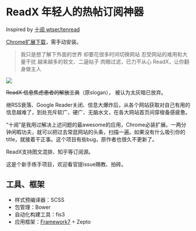 # ReadX 年轻人的热帖订阅神器

Inspired by [十阅 wtser/tenread](https://github.com/wtser/tenread/)

[Chrome扩展下载](https://github.com/cyio/ReadX/raw/master/ReadX.crx)，需手动安装。

> 我只是想了解下外面的世界 
> 却要花很多时间切换网站 
> 忍受网站的难用和大量干扰 
> 越来越多的软文、二逼帖子 
> 肉眼过滤，已力不从心 
> ReadX，让你翻身做主人 

![](http://ww3.sinaimg.cn/bmiddle/4e5d3ea7jw1ex8pc04rq6j20gv0p5whz.jpg)


~~ReadX 信息焦虑患者的解放工具~~（原slogan）， 被认为太灰暗已放弃。

继RSS衰落、Google Reader关闭、信息大爆炸后，从各个网站获取对自己有用的信息越难了，到处充斥软广、硬广、无脑水文，在各大网站首页间穿梭备感疲惫。

“十阅”是我用过解决上述问题的最awesome的应用，Chrome必装扩展。一两分钟闲暇功夫，就可以把过去常逛网站的头条，扫描一遍。如果没有什么吸引你的title，就接着干正事。这个项目有些bug，原作者也很久不更新了。
 
ReadX支持图文混排、知乎等订阅源。

这是个新手练手项目，欢迎看官提issue赐教、拍砖。

## 工具、框架

* 样式预编译器：SCSS
* 包管理：Bower
* 自动化构建工具：fis3
* 应用框架：[Framework7](http://www.idangero.us/framework7/) + Zepto

